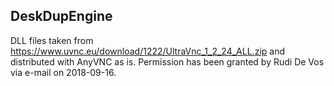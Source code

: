DeskDupEngine
-------------

DLL files taken from https://www.uvnc.eu/download/1222/UltraVnc_1_2_24_ALL.zip
and distributed with AnyVNC as is. Permission has been granted by Rudi De Vos
via e-mail on 2018-09-16.

